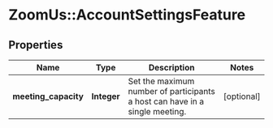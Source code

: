 # ZoomUs::AccountSettingsFeature

## Properties
Name | Type | Description | Notes
------------ | ------------- | ------------- | -------------
**meeting_capacity** | **Integer** | Set the maximum number of participants a host can have in a single meeting. | [optional] 


